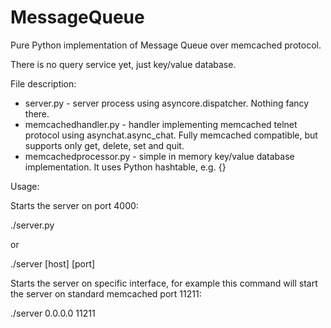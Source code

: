 MessageQueue
============

Pure Python implementation of Message Queue over memcached protocol.

There is no query service yet, just key/value database.

File description:

- server.py - server process using asyncore.dispatcher. Nothing fancy there.
- memcachedhandler.py - handler implementing memcached telnet protocol using asynchat.async_chat. Fully memcached compatible, but supports only get, delete, set and quit.
- memcachedprocessor.py - simple in memory key/value database implementation. It uses Python hashtable, e.g. {}

Usage:

Starts the server on port 4000:

./server.py

or

./server [host] [port]

Starts the server on specific interface, for example this command will start the server on standard memcached port 11211:

./server 0.0.0.0 11211

